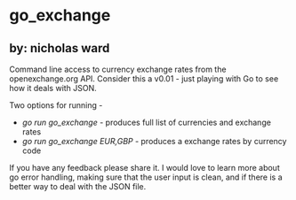 go_exchange
==============

by: nicholas ward
--------------

Command line access to currency exchange rates from the openexchange.org API. Consider this a v0.01 - just playing with Go to see how it deals with JSON. 

Two options for running - 

* _go run go_exchange_ - produces full list of currencies and exchange rates
* _go run go_exchange EUR,GBP_ - produces a exchange rates by currency code

If you have any feedback please share it. I would love to learn more about go error handling, making sure that the user input is clean, and if there is a better way to deal with the JSON file. 